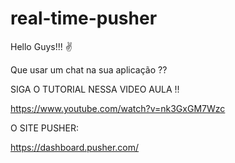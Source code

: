 # real-time-pusher

Hello Guys!!! :v:

 Que usar um chat na sua aplicação ??
 
 SIGA O TUTORIAL NESSA VIDEO AULA !!
 
 https://www.youtube.com/watch?v=nk3GxGM7Wzc
 
 
 O SITE PUSHER:

https://dashboard.pusher.com/
